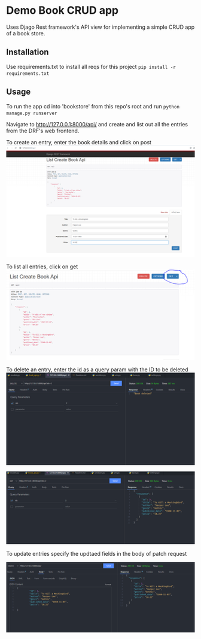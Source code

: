 # Demo Book CRUD app

Uses Djago Rest framework's API view for implementing a simple CRUD app of a book store.

## Installation

Use requirements.txt to install all reqs for this project
`pip install -r  requirements.txt`

## Usage

To run the app cd into 'bookstore' from this repo's root and run `python manage.py runserver`

Navigate to http://127.0.0.1:8000/api/ and create and list out all the entries from the DRF's web frontend.

To create an entry, enter the book details and click on post
![create](image.png)

To list all entries, click on get
![read](image-1.png)

To delete an entry, enter the id as a query param with the ID to be deleted
![delete](image-2.png)

![Updated](image-3.png)

To update entries specify the updtaed fields in the body of patch request

![Update](image-4.png)
